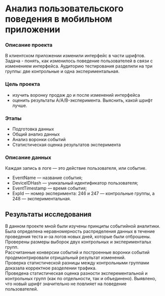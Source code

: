 # Анализ пользовательского поведения в мобильном приложении

### Описание проекта
В клиентском приложении изменили интерфейс в части шрифтов. Задача - понять, как изменилось поведение пользователей в связи с изменением интерфейса. Аудиторию тестирования разделили на три группы: две контрольные и одна экспериментальная.

### Цель проекта 
 - изучить воронку продаж до и после изменений интерфейса
 - оценить результаты А/A/B-эксперимента. Выяснить, какой шрифт лучше.

### Этапы
- Подготовка данных
- Общий анализ данных
- Анализ воронки событий
- Статистическая оценка результатов эксперимента

### Описание данных
Каждая запись в логе — это действие пользователя, или событие.
- EventName — название события;
- DeviceIDHash — уникальный идентификатор пользователя;
- EventTimestamp — время события;
- ExpId — номер эксперимента: 246 и 247 — контрольные группы, а 248 — экспериментальная.

## Результаты исследования
В данном проекте мной были изучены принципы событийной аналитики. <br/>
Была определена неравномерность распределения данных в течение проведения теста и-за логов новых дней, которые были отброшены.<br/>
Проверены размеры выборок двух контрольных и экспериментальх групп.<br/>
Рассчитанные конверсии событий и построенные воронки событий продемонтрировали отрицальный результат изменений.<br/>
Проверка статистической разницы между контрольными группами доказала корректное разделении трафика.<br/>
Проведена статистическая оценка разности эксперементальной и контрольных групп (как по отдельности, так и объединено). Выявлено, что новый шрифт значительно не повлияет на поведение пользователей.
